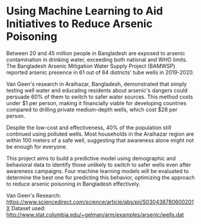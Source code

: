 # Using Machine Learning to Aid Initiatives to Reduce Arsenic Poisoning
Between 20 and 45 million people in Bangladesh are exposed to arsenic contamination in drinking water, exceeding both national and WHO limits. The Bangladesh Arsenic Mitigation Water Supply Project (BAMWSP) reported arsenic presence in 61 out of 64 districts' tube wells in 2019-2020.

Van Geen's research in Araihazar, Bangladesh, demonstrated that simply testing well water and educating residents about arsenic's dangers could persuade 60% of them to switch to safer water sources. This method costs under $1 per person, making it financially viable for developing countries compared to drilling private medium-depth wells, which cost $28 per person.

Despite the low-cost and effectiveness, 40% of the population still continued using polluted wells. Most households in the Araihazar region are within 100 meters of a safe well, suggesting that awareness alone might not be enough for everyone.

This project aims to build a predictive model using demographic and behavioral data to identify those unlikely to switch to safer wells even after awareness campaigns. Four machine learning models will be evaluated to determine the best one for predicting this behavior, optimizing the approach to reduce arsenic poisoning in Bangladesh effectively.

Van Geen's Research: https://www.sciencedirect.com/science/article/abs/pii/S030438780600201X
Dataset used: http://www.stat.columbia.edu/~gelman/arm/examples/arsenic/wells.dat
